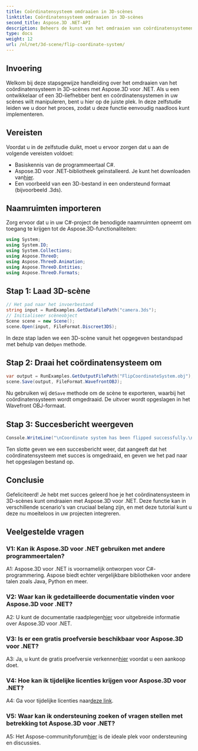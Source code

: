 ```yaml
---
title: Coördinatensysteem omdraaien in 3D-scènes
linktitle: Coördinatensysteem omdraaien in 3D-scènes
second_title: Aspose.3D .NET-API
description: Beheers de kunst van het omdraaien van coördinatensystemen in 3D-scènes met Aspose.3D voor .NET. Volg onze stapsgewijze handleiding voor een naadloze implementatie.
type: docs
weight: 12
url: /nl/net/3d-scene/flip-coordinate-system/
---
```

## Invoering

Welkom bij deze stapsgewijze handleiding over het omdraaien van het coördinatensysteem in 3D-scènes met Aspose.3D voor .NET. Als u een ontwikkelaar of een 3D-liefhebber bent en coördinatensystemen in uw scènes wilt manipuleren, bent u hier op de juiste plek. In deze zelfstudie leiden we u door het proces, zodat u deze functie eenvoudig naadloos kunt implementeren.

## Vereisten

Voordat u in de zelfstudie duikt, moet u ervoor zorgen dat u aan de volgende vereisten voldoet:

- Basiskennis van de programmeertaal C#.
- Aspose.3D voor .NET-bibliotheek geïnstalleerd. Je kunt het downloaden van[hier](https://releases.aspose.com/3d/net/).
- Een voorbeeld van een 3D-bestand in een ondersteund formaat (bijvoorbeeld .3ds).

## Naamruimten importeren

Zorg ervoor dat u in uw C#-project de benodigde naamruimten opneemt om toegang te krijgen tot de Aspose.3D-functionaliteiten:

```csharp
using System;
using System.IO;
using System.Collections;
using Aspose.ThreeD;
using Aspose.ThreeD.Animation;
using Aspose.ThreeD.Entities;
using Aspose.ThreeD.Formats;
```

## Stap 1: Laad 3D-scène

```csharp
// Het pad naar het invoerbestand
string input = RunExamples.GetDataFilePath("camera.3ds");            
// Initialiseer scèneobject
Scene scene = new Scene();
scene.Open(input, FileFormat.Discreet3DS);
```

 In deze stap laden we een 3D-scène vanuit het opgegeven bestandspad met behulp van de`Open` methode.

## Stap 2: Draai het coördinatensysteem om

```csharp
var output = RunExamples.GetOutputFilePath("FlipCoordinateSystem.obj");
scene.Save(output, FileFormat.WavefrontOBJ);
```

 Nu gebruiken wij de`Save` methode om de scène te exporteren, waarbij het coördinatensysteem wordt omgedraaid. De uitvoer wordt opgeslagen in het Wavefront OBJ-formaat.

## Stap 3: Succesbericht weergeven

```csharp
Console.WriteLine("\nCoordinate system has been flipped successfully.\nFile saved at " + output);
```

Ten slotte geven we een succesbericht weer, dat aangeeft dat het coördinatensysteem met succes is omgedraaid, en geven we het pad naar het opgeslagen bestand op.

## Conclusie

Gefeliciteerd! Je hebt met succes geleerd hoe je het coördinatensysteem in 3D-scènes kunt omdraaien met Aspose.3D voor .NET. Deze functie kan in verschillende scenario's van cruciaal belang zijn, en met deze tutorial kunt u deze nu moeiteloos in uw projecten integreren.

## Veelgestelde vragen

### V1: Kan ik Aspose.3D voor .NET gebruiken met andere programmeertalen?

A1: Aspose.3D voor .NET is voornamelijk ontworpen voor C#-programmering. Aspose biedt echter vergelijkbare bibliotheken voor andere talen zoals Java, Python en meer.

### V2: Waar kan ik gedetailleerde documentatie vinden voor Aspose.3D voor .NET?

 A2: U kunt de documentatie raadplegen[hier](https://reference.aspose.com/3d/net/) voor uitgebreide informatie over Aspose.3D voor .NET.

### V3: Is er een gratis proefversie beschikbaar voor Aspose.3D voor .NET?

 A3: Ja, u kunt de gratis proefversie verkennen[hier](https://releases.aspose.com/) voordat u een aankoop doet.

### V4: Hoe kan ik tijdelijke licenties krijgen voor Aspose.3D voor .NET?

 A4: Ga voor tijdelijke licenties naar[deze link](https://purchase.aspose.com/temporary-license/).

### V5: Waar kan ik ondersteuning zoeken of vragen stellen met betrekking tot Aspose.3D voor .NET?

 A5: Het Aspose-communityforum[hier](https://forum.aspose.com/c/3d/18) is de ideale plek voor ondersteuning en discussies.